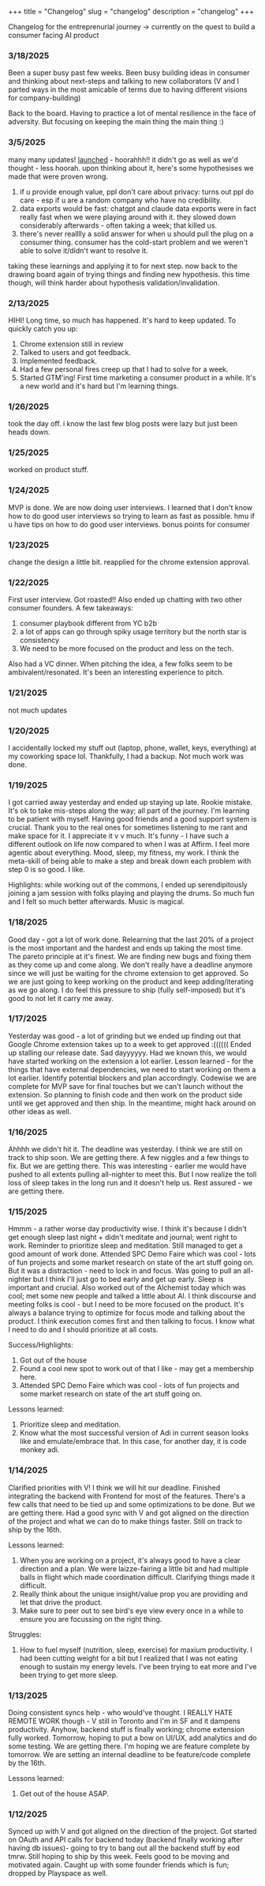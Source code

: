 +++
title = "Changelog"
slug = "changelog"
description = "changelog"
+++

Changelog for the entreprenurial journey -> currently on the quest to build a consumer facing AI product

### 3/18/2025

Been a super busy past few weeks. Been busy building ideas in consumer and thinking about next-steps and talking to new collaborators (V and I parted ways in the most amicable of terms due to having different visions for company-building)

Back to the board. Having to practice a lot of mental resilience in the face of adversity. But focusing on keeping the main thing the main thing :) 


### 3/5/2025

many many updates! [launched](https://x.com/adityas129/status/1894069565136519456) - hoorahhh!! it didn't go as well as we'd thought - less hoorah. upon thinking about it, here's some hypothesises we made that were proven wrong. 

1) if u provide enough value, ppl don't care about privacy: turns out ppl do care - esp if u are a random company who have no credibility. 
2) data exports would be fast: chatgpt and claude data exports were in fact really fast when we were playing around with it. they slowed down considerably afterwards - often taking a week; that killed us. 
3) there's never realllly a solid answer for when u should pull the plug on a consumer thing. consumer has the cold-start problem and we weren't able to solve it/didn't want to resolve it. 

taking these learnings and applying it to for next step. now back to the drawing board again of trying things and finding new hypothesis. this time though, will think harder about hypothesis validation/invalidation. 

### 2/13/2025

HIHI! Long time, so much has happened. It's hard to keep updated. To quickly catch you up: 

1. Chrome extension still in review 
2. Talked to users and got feedback. 
3. Implemented feedback. 
4. Had a few personal fires creep up that I had to solve for a week. 
5. Started GTM'ing! First time marketing a consumer product in a while. It's a new world and it's hard but I'm learning things.

### 1/26/2025 

took the day off. i know the last few blog posts were lazy but just been heads down.

### 1/25/2025 

worked on product stuff.

### 1/24/2025 
MVP is done. We are now doing user interviews. I learned that I don't know how to do good user interviews so trying to learn as fast as possible. hmu if u have tips on how to do good user interviews. bonus points for consumer

### 1/23/2025 

change the design a little bit. reapplied for the chrome extension approval.

### 1/22/2025 

First user interview. Got roasted!! Also ended up chatting with two other consumer founders. A few takeaways: 
1. consumer playbook different from YC b2b 
2. a lot of apps can go through spiky usage territory but the north star is consistency
3. We need to be more focused on the product and less on the tech. 

Also had a VC dinner. When pitching the idea, a few folks seem to be ambivalent/resonated. It's been an interesting experience to pitch. 

### 1/21/2025 

not much updates
### 1/20/2025 

I accidentally locked my stuff out (laptop, phone, wallet, keys, everything) at my coworking space lol. Thankfully, I had a backup. Not much work was done.


### 1/19/2025 

I got carried away yesterday and ended up staying up late. Rookie mistake. It's ok to take mis-steps along the way; all part of the journey. I'm learning to be patient with myself. Having good friends and a good support system is crucial. Thank you to the real ones for sometimes listening to me rant and make space for it. I appreciate it v v much. It's funny - I have such a different outlook on life now compared to when I was at Affirm. I feel more agentic about everything. Mood, sleep, my fitness, my work. I think the meta-skill of being able to make a step and break down each problem with step 0 is so good. I like. 

Highlights: while working out of the commons, I ended up serendipitously joining a jam session with folks playing and playing the drums. So much fun and I felt so much better afterwards. Music is magical. 

### 1/18/2025 

Good day - got a lot of work done. Relearning that the last 20% of a project is the most important and the hardest and ends up taking the most time. The pareto principle at it's finest. We are finding new bugs and fixing them as they come up and come along. We don't really have a deadline anymore since we will just be waiting for the chrome extension to get approved. So we are just going to keep working on the product and keep adding/iterating as we go along. I do feel this pressure to ship (fully self-imposed) but it's good to not let it carry me away.

### 1/17/2025 

Yesterday was good - a lot of grinding but we ended up finding out that Google Chrome extension takes up to a week to get approved :(((((( Ended up stalling our release date. Sad dayyyyyy. Had we known this, we would have started working on the extension a lot earlier. Lesson learned - for the things that have external dependencies, we need to start working on them a lot earlier. Identify potential blockers and plan accordingly. Codewise we are complete for MVP save for final touches but we can't launch without the extension. So planning to finish code and then work on the product side until we get approved and then ship. In the meantime, might hack around on other ideas as well. 


### 1/16/2025 

Ahhhh we didn't hit it. The deadline was yesterday. I think we are still on track to ship soon. We are getting there. A few niggles and a few things to fix. But we are getting there. This was interesting - earlier me would have pushed to all extents pulling all-nighter to meet this. But I now realize the toll loss of sleep takes in the long run and it doesn't help us. Rest assured - we are getting there. 

### 1/15/2025 

Hmmm - a rather worse day productivity wise. I think it's because I didn't get enough sleep last night + didn't meditate and journal; went right to work. Reminder to prioritize sleep and meditation. Still managed to get a good amount of work done. Attended SPC Demo Faire which was cool - lots of fun projects and some market research on state of the art stuff going on. But it was a distraction - need to lock in and focus. Was going to pull an all-nighter but I think I'll just go to bed early and get up early. Sleep is important and crucial. Also worked out of the Alchemist today which was cool; met some new people and talked a little about AI. I think discourse and meeting folks is cool - but I need to be more focused on the product. It's always a balance trying to optimize for focus mode and talking about the product. I think execution comes first and then talking to focus. I know what I need to do and I should prioritize at all costs. 

Success/Highlights: 
1. Got out of the house
2. Found a cool new spot to work out of that I like - may get a membership here. 
3. Attended SPC Demo Faire which was cool - lots of fun projects and some market research on state of the art stuff going on. 

Lessons learned: 
1. Prioritize sleep and meditation. 
2. Know what the most successful version of Adi in current season looks like and emulate/embrace that. In this case, for another day, it is code monkey adi. 

### 1/14/2025 

Clarified priorities with V! I think we will hit our deadline. Finished integrating the backend with Frontend for most of the features. There's a few calls that need to be tied up and some optimizations to be done. But we are getting there. Had a good sync with V and got aligned on the direction of the project and what we can do to make things faster. Still on track to ship by the 16th. 

Lessons learned: 
1. When you are working on a project, it's always good to have a clear direction and a plan. We were laizze-fairing a little bit and had multiple balls in flight which made coordination difficult. Clarifying things made it difficult. 
2. Really think about the unique insight/value prop you are providing and let that drive the product. 
3. Make sure to peer out to see bird's eye view every once in a while to ensure you are focussing on the right thing.

Struggles: 
1. How to fuel myself (nutrition, sleep, exercise) for maxium productivity. I had been cutting weight for a bit but I realized that I was not eating enough to sustain my energy levels. I've been trying to eat more and I've been trying to get more sleep. 


### 1/13/2025 

Doing consistent syncs help - who would've thought. I REALLY HATE REMOTE WORK though - V still in Toronto and I'm in SF and it dampens productivity. Anyhow, backend stuff is finally working; chrome extension fully worked. Tomorrow, hoping to put a bow on UI/UX, add analytics and do some testing. We are getting there. I'm hoping we are feature complete by tomorrow. We are setting an internal deadline to be feature/code complete by the 16th.

Lessons learned: 
1. Get out of the house ASAP. 



### 1/12/2025 

Synced up with V and got aligned on the direction of the project. Got started on  OAuth and API calls for backend today (backend finally working after having db issues)- going to try to bang out all the backend stuff by eod tmrw. Still hoping to ship by this week. Feels good to be moving and motivated again. Caught up with some founder friends which is fun; dropped by Playspace as well. 




